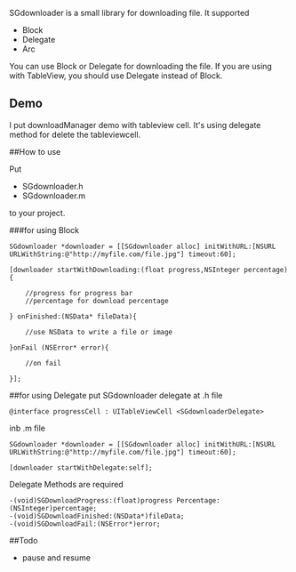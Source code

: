 SGdownloader is a small library for downloading file. It supported

* Block
* Delegate
* Arc

You can use Block or Delegate for downloading the file. If you are using with TableView, you should use Delegate instead of Block.

## Demo

I put downloadManager demo with tableview cell. It's using delegate method for delete the tableviewcell.

##How to use

Put 

* SGdownloader.h
* SGdownloader.m

to your project.

###for using Block

	SGdownloader *downloader = [[SGdownloader alloc] initWithURL:[NSURL URLWithString:@"http://myfile.com/file.jpg"] timeout:60];

	[downloader startWithDownloading:(float progress,NSInteger percentage) {
		
		//progress for progress bar
		//percentage for download percentage
		
	} onFinished:(NSData* fileData){
		
		//use NSData to write a file or image
		
	}onFail (NSError* error){
	
		//on fail
	
	}];
	
##for using Delegate
put SGdownloader delegate at .h file

	@interface progressCell : UITableViewCell <SGdownloaderDelegate>
	
inb .m file
	
	SGdownloader *downloader = [[SGdownloader alloc] initWithURL:[NSURL URLWithString:@"http://myfile.com/file.jpg"] timeout:60];
	
	[downloader startWithDelegate:self];
	
Delegate Methods are required

	-(void)SGDownloadProgress:(float)progress Percentage:(NSInteger)percentage;
	-(void)SGDownloadFinished:(NSData*)fileData;
	-(void)SGDownloadFail:(NSError*)error;
	
	


##Todo

* pause and resume